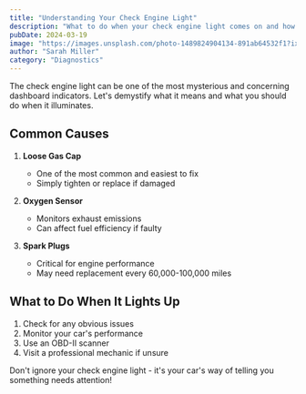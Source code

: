 ```yaml
---
title: "Understanding Your Check Engine Light"
description: "What to do when your check engine light comes on and how to diagnose common issues."
pubDate: 2024-03-19
image: "https://images.unsplash.com/photo-1489824904134-891ab64532f1?ixlib=rb-1.2.1&auto=format&fit=crop&w=1200&q=80"
author: "Sarah Miller"
category: "Diagnostics"
---
```


The check engine light can be one of the most mysterious and concerning dashboard indicators. Let's demystify what it means and what you should do when it illuminates.

## Common Causes

1. **Loose Gas Cap**
   - One of the most common and easiest to fix
   - Simply tighten or replace if damaged

2. **Oxygen Sensor**
   - Monitors exhaust emissions
   - Can affect fuel efficiency if faulty

3. **Spark Plugs**
   - Critical for engine performance
   - May need replacement every 60,000-100,000 miles

## What to Do When It Lights Up

1. Check for any obvious issues
2. Monitor your car's performance
3. Use an OBD-II scanner
4. Visit a professional mechanic if unsure

Don't ignore your check engine light - it's your car's way of telling you something needs attention!